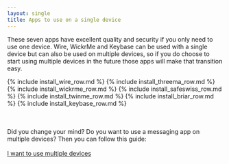 ```yaml
---
layout: single
title: Apps to use on a single device
---
```

These seven apps have excellent quality and security if you only need to use one device.  Wire, WickrMe and Keybase can be used with a single device but can also be used on multiple devices, so if you do choose to start using multiple devices in the future those apps will make that transition easy.<br>
<table>
{% include install_wire_row.md %}
{% include install_threema_row.md %}
{% include install_wickrme_row.md %}
{% include install_safeswiss_row.md %}
{% include install_twinme_row.md %}
{% include install_briar_row.md %}
{% include install_keybase_row.md %}
</table>


<br>
Did you change your mind?  Do you want to use a messaging app on multiple devices?  Then you can follow this guide:<br>
<br>
<a href="guide_multiple_devices.html" {{ site.class_button_internal }}>I want to use multiple devices</a><br>

